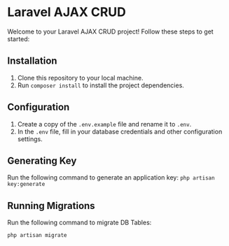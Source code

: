 # Laravel AJAX CRUD

Welcome to your Laravel AJAX CRUD project! Follow these steps to get started:

## Installation

1. Clone this repository to your local machine.
2. Run `composer install` to install the project dependencies.

## Configuration

1. Create a copy of the `.env.example` file and rename it to `.env`.
2. In the `.env` file, fill in your database credentials and other configuration settings.

## Generating Key

Run the following command to generate an application key:
`php artisan key:generate`

## Running Migrations

Run the following command to migrate DB Tables:

`php artisan migrate`
